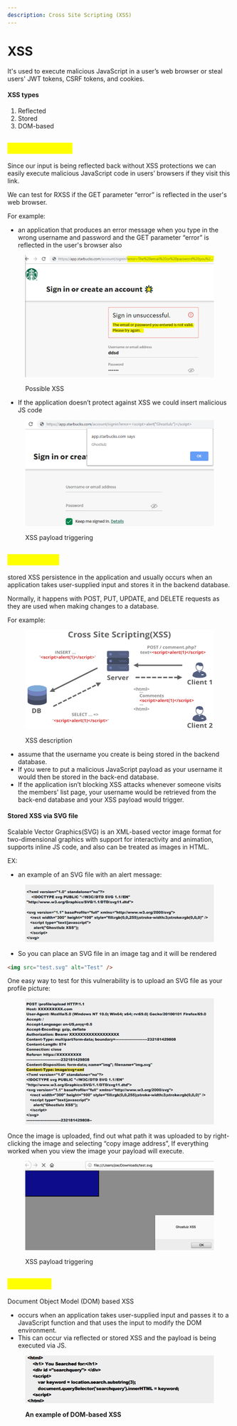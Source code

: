 ```yaml
---
description: Cross Site Scripting (XSS)
---
```


# XSS

It's used to execute malicious JavaScript in a user’s web browser or steal users' JWT tokens, CSRF tokens, and cookies.

#### XSS types

1. Reflected
2. Stored
3. DOM-based

## <mark style="color:yellow;">Reflected XSS</mark>

Since our input is being reflected back without XSS protections we can easily execute malicious JavaScript code in users’ browsers if they visit this link.

We can test for RXSS if the GET parameter “error” is reflected in the user's web browser.

For example:

* an application that produces an error message when you type in the wrong username and password and the GET parameter “error” is reflected in the user's browser also

<figure><img src="../../.gitbook/assets/image (51).png" alt=""><figcaption><p>Possible XSS</p></figcaption></figure>

* If the application doesn’t protect against XSS we could insert malicious JS code

<figure><img src="../../.gitbook/assets/image (21).png" alt=""><figcaption><p>XSS payload triggering</p></figcaption></figure>

## <mark style="color:yellow;">Stored XSS</mark>

stored XSS persistence in the application and usually occurs when an application takes user-supplied input and stores it in the backend database.

Normally, it happens with POST, PUT, UPDATE, and DELETE requests as they are used when making changes to a database.

For example:

<figure><img src="../../.gitbook/assets/image (40).png" alt=""><figcaption><p>XSS description</p></figcaption></figure>

* assume that the username you create is being stored in the backend database.
* If you were to put a malicious JavaScript payload as your username it would then be stored in the back-end database.
* If the application isn’t blocking XSS attacks whenever someone visits the members' list page, your username would be retrieved from the back-end database and your XSS payload would trigger.

#### Stored XSS via SVG file

Scalable Vector Graphics(SVG) is an XML-based vector image format for two-dimensional graphics with support for interactivity and animation, supports inline JS code, and also can be treated as images in HTML.

EX:

* an example of an SVG file with an alert message:

<figure><img src="../../.gitbook/assets/image (46).png" alt=""><figcaption></figcaption></figure>

* So you can place an SVG file in an image tag and it will be rendered

```html
<img src="test.svg" alt="Test" />
```

One easy way to test for this vulnerability is to upload an SVG file as your profile picture:

<figure><img src="../../.gitbook/assets/image (37).png" alt=""><figcaption></figcaption></figure>

Once the image is uploaded, find out what path it was uploaded to by right-clicking the image and selecting “copy image address”, If everything worked when you view the image your payload will execute.

<figure><img src="../../.gitbook/assets/image (7).png" alt=""><figcaption><p>XSS payload triggering</p></figcaption></figure>

## <mark style="color:yellow;">DOM XSS</mark>

Document Object Model (DOM) based XSS

* occurs when an application takes user-supplied input and passes it to a JavaScript function and that uses the input to modify the DOM environment.
* This can occur via reflected or stored XSS and the payload is being executed via JS.

<figure><img src="../../.gitbook/assets/image (23).png" alt=""><figcaption><p><strong>An example of DOM-based XSS</strong></p></figcaption></figure>

